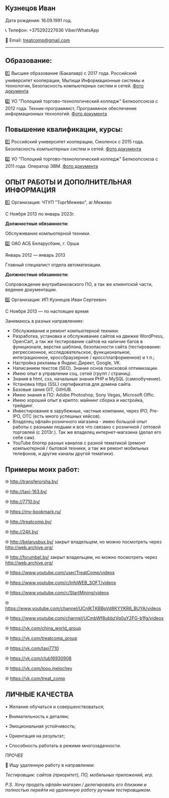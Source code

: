 ## Кузнецов Иван

Дата рождения: 16.09.1991 год.

:telephone_receiver: Телефон: +375292227636 Viber/WhatsApp

:email: Email: <treatcomp@gmail.com>

------------------

## Образование:
:one: Высшее образование (Бакалавр) с 2017 года.
Российский университет кооперации, Мытищи
Информационные системы и технологии, Безопасность компьютерных систем и сетей.
[Фото документа](https://disk.yandex.by/i/-5kH1sLiO3Erbg "Яндекс Диск")

:two: УО "Полоцкий торгово-технологический колледж" Белкоопсоюза с 2012 года. Техник-программист, Программное обеспечение информационных технологий.
[Фото документа](https://disk.yandex.by/i/M0tDBIXGOaVtWQ "Яндекс Диск")

## Повышение квалификации, курсы:
:one: Российский университет кооперации, Смоленск с 2015 года.
Безопасность компьютерных систем и сетей.
[Фото документа](https://disk.yandex.by/d/8GqD10tfTwyqLw "Яндекс Диск")

:two: УО "Полоцкий торгово-технологический колледж" Белкоопсоюза с 2011 года.
Оператор ЭВМ.
[Фото документа](https://disk.yandex.by/i/d6pbI0bcMhxcig "Яндекс Диск")

## ОПЫТ РАБОТЫ И ДОПОЛНИТЕЛЬНАЯ ИНФОРМАЦИЯ

:one: Организация: ЧТУП "ТоргМежево", аг.Межево

С Ноября 2013 по январь 2023г.

**Должностные обязанности:**

Обслуживание компьютерной техники.

:two: ОАО АСБ Беларусбанк, г. Орша

Январь 2012 — январь 2013

Главный специалист отдела автоматизации.

**Должностные обязанности:**

Сопровождение внутрибанковского ПО, а так же клиентской части, ведение документации.

:three: Организация: ИП Кузнецов Иван Сергеевич

С Ноября 2013 — по настоящее время

Занимаюсь в разных направлениях:
* Обслуживание и ремонт компьютерной техники.
* Разработка, установка и обслуживание сайтов на движке WordPress, OpenCart, а так же тестирование сайтов на наличие багов в функционале, верстке шаблона, безопасности сайта (тестирование: регрессионное, исследовательское, функциональное, интеграционное, кроссбраузерное / кроссплатформенное) и т.п.;
* Настройка рекламы в Яндекс.Директ, Google, VK.
* Написанием текстов (SEO). Знание основ поисковой оптимизации.
* Имею опыт в управлении соц. сетей (групп / страниц).
* Знания в html, css, начальные знания PHP и MySQL (самообучение).
* Установка https (SSL) сертификатов для домена сайта.
* Базовые зания GIT, GitHUB.
* Имею знания в ПО: Adobe Photoshop, Sony Vegas, Microsoft Offic.
* Имею хороший опыт в крипто: майнинг сборка и настройка, трейдинг.
* Инвестирование в зарубежные, частные компании, через IPO, Pre-IPO, OTC (есть много успешных кейсов).
* Владелец офлайн розничного магазина - имею большой опыт работы с разными людьми и все что связано с розничной / оптовой торговлей (с 2013г.).
Так же владелец интернет-магазина (делал его себе сам).
* YouTube блогер разных каналов с разной тематикой (ремонт компьютерной / бытовой техники, а так же ремонт мобильных телефонов, и другие каналы другой тематики).

## Примеры моих работ:
:globe_with_meridians: http://transferorsha.by/

:globe_with_meridians: http://taxi-163.by/

:globe_with_meridians: http://7710.by/

:globe_with_meridians: https://my-bookmark.ru/

:globe_with_meridians: http://treatcomp.by/

:globe_with_meridians: http://24it.by/

:globe_with_meridians: http://belarusbux.by/ закрыт владельцем, но можно посмотреть через http://web.archive.org/

:globe_with_meridians: http://forumbel.by/ закрыт владельцем, но можно посмотреть через http://web.archive.org/

:globe_with_meridians: https://www.youtube.com/user/TreatComp/videos

:globe_with_meridians: https://www.youtube.com/c/InfoWEB_SOFT/videos

:globe_with_meridians: https://www.youtube.com/c/StartMining/videos

:globe_with_meridians: https://www.youtube.com/channel/UCnIKTKBBpVd8KYYKR6_BUYA/videos

:globe_with_meridians: https://www.youtube.com/channel/UCmbWf8ubbzVq0uY2FG-b1fg/videos

:globe_with_meridians: https://vk.com/china_world_group

:globe_with_meridians: https://vk.com/treatcomp_group

:globe_with_meridians: https://vk.com/taxi7710

:globe_with_meridians: https://vk.com/club16930908

:globe_with_meridians: https://vk.com/looo.melochey

:globe_with_meridians: https://vk.com/treat_comp

## ЛИЧНЫЕ КАЧЕСТВА

• Желание обучаться и совершенствоваться;

• Внимательность к деталям;

• Эмоциональная устойчивость;

• Ориентация на результат;

• Способность работать в режиме многозадачности.


*ПРОЧЕЕ*

:mag_right: Ищу удаленную работу в направлении:

*Тестировщик: сайтов (приоритет), ПО, мобильных приложений, игр.*

*P.S. Хочу продать офлайн магазин / делегировать его близким и полностью перейти на удаленную работу ручным тестировщиком.*
